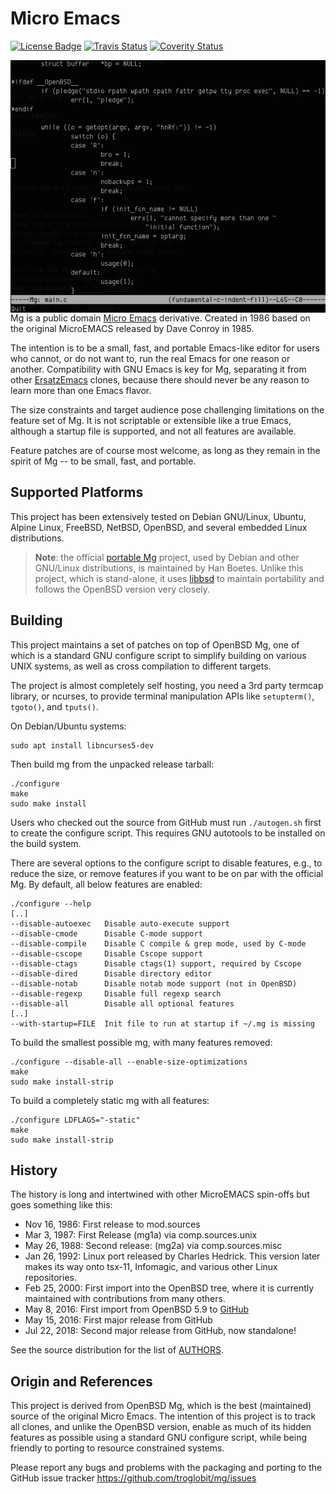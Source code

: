 Micro Emacs
===========
[![License Badge][]][License] [![Travis Status][]][Travis] [![Coverity Status]][Coverity Scan]

<img align="right" src="mg.png" title="mg in action">

Mg is a public domain [Micro Emacs][] derivative.  Created in 1986 based
on the original MicroEMACS released by Dave Conroy in 1985.

The intention is to be a small, fast, and portable Emacs-like editor for
users who cannot, or do not want to, run the real Emacs for one reason
or another.  Compatibility with GNU Emacs is key for Mg, separating it
from other [ErsatzEmacs][] clones, because there should never be any
reason to learn more than one Emacs flavor.

The size constraints and target audience pose challenging limitations on
the feature set of Mg.  It is not scriptable or extensible like a true
Emacs, although a startup file is supported, and not all features are
available.

Feature patches are of course most welcome, as long as they remain in
the spirit of Mg -- to be small, fast, and portable.


Supported Platforms
-------------------

This project has been extensively tested on Debian GNU/Linux, Ubuntu,
Alpine Linux, FreeBSD, NetBSD, OpenBSD, and several embedded Linux
distributions.

> **Note**: the official [portable Mg][] project, used by Debian and
> other GNU/Linux distributions, is maintained by Han Boetes.  Unlike
> this project, which is stand-alone, it uses [libbsd][] to maintain
> portability and follows the OpenBSD version very closely.


Building
--------

This project maintains a set of patches on top of OpenBSD Mg, one of
which is a standard GNU configure script to simplify building on various
UNIX systems, as well as cross compilation to different targets.

The project is almost completely self hosting, you need a 3rd party
termcap library, or ncurses, to provide terminal manipulation APIs
like `setupterm()`, `tgoto()`, and `tputs()`.

On Debian/Ubuntu systems:

    sudo apt install libncurses5-dev

Then build mg from the unpacked release tarball:

    ./configure
    make
    sudo make install

Users who checked out the source from GitHub must run `./autogen.sh`
first to create the configure script.  This requires GNU autotools to be
installed on the build system.

There are several options to the configure script to disable features,
e.g., to reduce the size, or remove features if you want to be on par
with the official Mg.  By default, all below features are enabled:

    ./configure --help
    [..]
    --disable-autoexec   Disable auto-execute support
    --disable-cmode      Disable C-mode support
    --disable-compile    Disable C compile & grep mode, used by C-mode
    --disable-cscope     Disable Cscope support
    --disable-ctags      Disable ctags(1) support, required by Cscope
    --disable-dired      Disable directory editor
    --disable-notab      Disable notab mode support (not in OpenBSD)
    --disable-regexp     Disable full regexp search
    --disable-all        Disable all optional features
    [..]
    --with-startup=FILE  Init file to run at startup if ~/.mg is missing

To build the smallest possible mg, with many features removed:

    ./configure --disable-all --enable-size-optimizations
    make
    sudo make install-strip

To build a completely static mg with all features:

    ./configure LDFLAGS="-static"
    make
    sudo make install-strip


History
-------

The history is long and intertwined with other MicroEMACS spin-offs but
goes something like this:

* Nov 16, 1986: First release to mod.sources
* Mar  3, 1987: First Release (mg1a) via comp.sources.unix
* May 26, 1988: Second release: (mg2a) via comp.sources.misc
* Jan 26, 1992: Linux port released by Charles Hedrick. This version
  later makes its way onto tsx-11, Infomagic, and various other Linux
  repositories.
* Feb 25, 2000: First import into the OpenBSD tree, where it is
  currently maintained with contributions from many others.
* May  8, 2016: First import from OpenBSD 5.9 to [GitHub][]
* May 15, 2016: First major release from GitHub
* Jul 22, 2018: Second major release from GitHub, now standalone!

See the source distribution for the list of [AUTHORS][].


Origin and References
---------------------

This project is derived from OpenBSD Mg, which is the best (maintained)
source of the original Micro Emacs.  The intention of this project is to
track all clones, and unlike the OpenBSD version, enable as much of its
hidden features as possible using a standard GNU configure script, while
being friendly to porting to resource constrained systems.

Please report any bugs and problems with the packaging and porting to
the GitHub issue tracker <https://github.com/troglobit/mg/issues>

[Micro Emacs]:     https://www.emacswiki.org/emacs/MicroEmacs
[ErsatzEmacs]:     https://www.emacswiki.org/emacs/ErsatzEmacs
[portable Mg]:     https://github.com/hboetes/mg
[libbsd]:          https://libbsd.freedesktop.org/wiki/
[GitHub]:          https://github.com/troglobit/mg
[AUTHORS]:         https://github.com/troglobit/mg/blob/master/AUTHORS
[Joachim Nilsson]: http://troglobit.com
[License]:         http://unlicense.org/
[License Badge]:   https://img.shields.io/badge/license-Unlicense-blue.svg
[Travis]:          https://travis-ci.org/troglobit/mg
[Travis Status]:   https://travis-ci.org/troglobit/mg.png?branch=master
[Coverity Scan]:   https://scan.coverity.com/projects/8859
[Coverity Status]: https://scan.coverity.com/projects/8859/badge.svg
